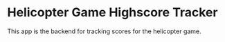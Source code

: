 # Helicopter Game Highscore Tracker

This app is the backend for tracking scores for the helicopter game.
